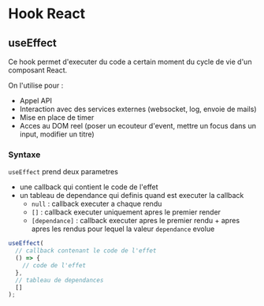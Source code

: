 # Hook React

## useEffect

Ce hook permet d'executer du code a certain moment du cycle de vie d'un composant React.

On l'utilise pour :

- Appel API
- Interaction avec des services externes (websocket, log, envoie de mails)
- Mise en place de timer
- Acces au DOM reel (poser un ecouteur d'event, mettre un focus dans un input, modifier un titre)

### Syntaxe

`useEffect` prend deux parametres

- une callback qui contient le code de l'effet
- un tableau de dependance qui definis quand est executer la callback
  - `null` : callback executer a chaque rendu
  - `[]` : callback executer uniquement apres le premier render
  - `[dependance]` : callback executer apres le premier rendu + apres apres les rendus pour lequel la valeur `dependance` evolue

```ts
useEffect(
  // callback contenant le code de l'effet
  () => {
    // code de l'effet
  },
  // tableau de dependances
  []
);
```
